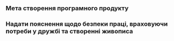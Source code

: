 ### Мета створення програмного продукту
### Надати пояснення щодо безпеки праці, враховуючи потреби у дружбі та створенні живописа

